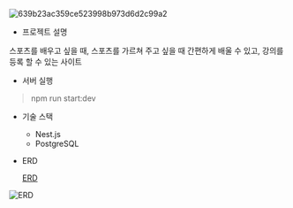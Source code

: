 ![639b23ac359ce523998b973d6d2c99a2](https://github.com/wlgns1501/lessonmoa/assets/71710671/12412c07-041a-41a0-8aa4-d8839fe7f681)

- 프로젝트 설명

스포츠를 배우고 싶을 때, 스포츠를 가르쳐 주고 싶을 때 간편하게 배울 수 있고, 강의를 등록 할 수 있는 사이트

- 서버 실행

> npm run start:dev

- 기술 스택

  - Nest.js
  - PostgreSQL

- ERD

  [ERD](https://dbdiagram.io/d/65e55576cd45b569fb6d7c4e)

![ERD](https://github.com/wlgns1501/lessonmoa/assets/71710671/82f6b050-7e3c-4af6-ac7c-89be1809b09d)
